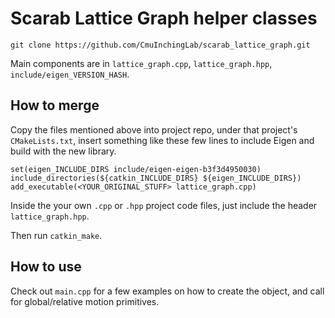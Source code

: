 # Scarab Lattice Graph helper classes

`
git clone https://github.com/CmuInchingLab/scarab_lattice_graph.git
`

Main components are in `lattice_graph.cpp`, `lattice_graph.hpp`, `include/eigen_VERSION_HASH`.

## How to merge

Copy the files mentioned above into project repo, under that project's `CMakeLists.txt`,
insert something like these few lines to include Eigen and build with the new library.

`
set(eigen_INCLUDE_DIRS include/eigen-eigen-b3f3d4950030)
include_directories(${catkin_INCLUDE_DIRS} ${eigen_INCLUDE_DIRS})
add_executable(<YOUR_ORIGINAL_STUFF> lattice_graph.cpp)
`

Inside the your own `.cpp` or `.hpp` project code files, just include the header `lattice_graph.hpp`.

Then run `catkin_make`.

## How to use

Check out `main.cpp` for a few examples on how to create the object, and call for global/relative motion primitives.